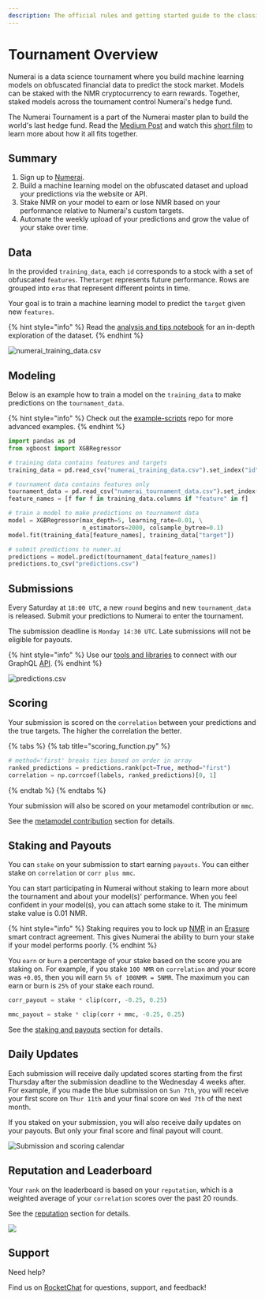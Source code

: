 ```yaml
---
description: The official rules and getting started guide to the classic Numerai Tournament
---
```


# Tournament Overview

Numerai is a data science tournament where you build machine learning models on obfuscated financial data to predict the stock market. Models can be staked with the NMR cryptocurrency to earn rewards. Together, staked models across the tournament control Numerai's hedge fund. 

The Numerai Tournament is a part of the Numerai master plan to build the world's last hedge fund. Read the [Medium Post](https://medium.com/numerai/numerais-master-plan-1a00f133dba9) and watch this [short film](https://www.youtube.com/watch?v=dhJnt0N497c) to learn more about how it all fits together. 

## Summary

1. Sign up to [Numerai](https://numer.ai/).  
2. Build a machine learning model on the obfuscated dataset and upload your predictions via the website or API.
3. Stake NMR on your model to earn or lose NMR based on your performance relative to Numerai's custom targets.
4.  Automate the weekly upload of your predictions and grow the value of your stake over time.

## Data

In the provided `training_data`, each `id` corresponds to a stock with a set of obfuscated `features`. The`target` represents future performance. Rows are grouped into `eras` that represent different points in time.

Your goal is to train a machine learning model to predict the `target` given new `features`.

{% hint style="info" %}
Read the [analysis and tips notebook](https://github.com/numerai/example-scripts/blob/master/analysis_and_tips.ipynb) for an in-depth exploration of the dataset.
{% endhint %}

![numerai\_training\_data.csv](../.gitbook/assets/ex_data.png)

## Modeling

Below is an example how to train a model on the `training_data` to make predictions on the `tournament_data`.

{% hint style="info" %}
Check out the [example-scripts](https://github.com/numerai/example-scripts) repo for more advanced examples.
{% endhint %}

```python
import pandas as pd
from xgboost import XGBRegressor

# training data contains features and targets
training_data = pd.read_csv("numerai_training_data.csv").set_index("id")

# tournament data contains features only
tournament_data = pd.read_csv("numerai_tournament_data.csv").set_index("id")
feature_names = [f for f in training_data.columns if "feature" in f]

# train a model to make predictions on tournament data
model = XGBRegressor(max_depth=5, learning_rate=0.01, \
                     n_estimators=2000, colsample_bytree=0.1)
model.fit(training_data[feature_names], training_data["target"])

# submit predictions to numer.ai
predictions = model.predict(tournament_data[feature_names])
predictions.to_csv("predictions.csv")
```

## Submissions

Every Saturday at `18:00 UTC`, a new `round` begins and new `tournament_data` is released. Submit your predictions to Numerai to enter the tournament.

The submission deadline is `Monday 14:30 UTC`. Late submissions will not be eligible for payouts.

{% hint style="info" %}
Use our [tools and libraries](https://docs.numer.ai/tournament/tools) to connect with our GraphQL [API](https://api-tournament.numer.ai/).
{% endhint %}

![predictions.csv](../.gitbook/assets/image%20%2835%29.png)

## Scoring

Your submission is scored on the `correlation` between your predictions and the true targets. The higher the correlation the better.

{% tabs %}
{% tab title="scoring\_function.py" %}
```python
# method='first' breaks ties based on order in array
ranked_predictions = predictions.rank(pct=True, method="first")
correlation = np.corrcoef(labels, ranked_predictions)[0, 1]
```
{% endtab %}
{% endtabs %}

Your submission will also be scored on your metamodel contribution or `mmc`.

See the [metamodel contribution](https://docs.numer.ai/tournament/metamodel-contribution) section for details.

## Staking and Payouts

You can `stake` on your submission to start earning `payouts`. You can either stake on `correlation` or `corr plus mmc`.

You can start participating in Numerai without staking to learn more about the tournament and about your model\(s\)' performance. When you feel confident in your model\(s\), you can attach some stake to it. The minimum stake value is 0.01 NMR. 

{% hint style="info" %}
Staking requires you to lock up [NMR](https://coinmarketcap.com/currencies/numeraire/) in an [Erasure](https://erasure.world/) smart contract agreement. This gives Numerai the ability to burn your stake if your model performs poorly.
{% endhint %}

You `earn` or `burn` a percentage of your stake based on the score you are staking on. For example, if you stake `100 NMR` on `correlation` and your score was `+0.05`, then you will earn `5% of 100NMR = 5NMR`. The maximum you can earn or burn is `25%` of your stake each round.

```python
corr_payout = stake * clip(corr, -0.25, 0.25)

mmc_payout = stake * clip(corr + mmc, -0.25, 0.25)
```

See the [staking and payouts](https://docs.numer.ai/tournament/staking-and-payouts) section for details.

## Daily Updates

Each submission will receive daily updated scores starting from the first Thursday after the submission deadline to the Wednesday 4 weeks after. For example, if you made the blue submission on `Sun 7th`, you will receive your first score on `Thur 11th` and your final score on `Wed 7th` of the next month.

If you staked on your submission, you will also receive daily updates on your payouts. But only your final score and final payout will count.

![Submission and scoring calendar](../.gitbook/assets/image%20%2860%29.png)

## Reputation and Leaderboard

Your `rank` on the leaderboard is based on your `reputation`, which is a weighted average of your `correlation` scores over the past 20 rounds.

See the [reputation](https://docs.numer.ai/tournament/reputation) section for details.

![](../.gitbook/assets/image%20%2822%29.png)

## Support

Need help?

Find us on [RocketChat](https://community.numer.ai) for questions, support, and feedback!

